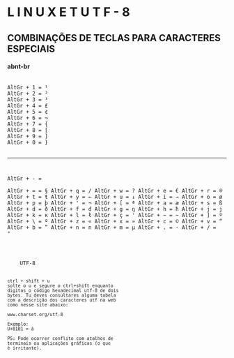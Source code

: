 # L I N U X   E T   U T F - 8

<h2>COMBINAÇÕES DE TECLAS PARA CARACTERES ESPECIAIS</h2>
<h4> abnt-br </h4>

<p><code>
AltGr + 1 = ¹
AltGr + 2 = ²
AltGr + 3 = ³
AltGr + 4 = £
AltGr + 5 = ¢
AltGr + 6 = ¬
AltGr + 7 = {
AltGr + 8 = [
AltGr + 9 = ]
AltGr + 0 = }

--------------

AltGr + - = \
AltGr + = = §
AltGr + q = /
AltGr + w = ?
AltGr + e = €
AltGr + r = ®
AltGr + t = ŧ
AltGr + y = ←
AltGr + u = ↓
AltGr + i = →
AltGr + o = ø
AltGr + p = þ
AltGr + ' = ¬
AltGr + [ = ª
AltGr + a = æ
AltGr + s = ß
AltGr + d = ð
AltGr + f = đ
AltGr + g = ŋ
AltGr + h = ħ
AltGr + j = j
AltGr + k = ĸ
AltGr + l = ł
AltGr + ç = '
AltGr + ~ = ~
AltGr + ] = º
AltGr + \ = º
AltGr + z = «
AltGr + x = »
AltGr + c = ©
AltGr + v = “
AltGr + b = ”
AltGr + n = n
AltGr + m = µ
AltGr + . = ·
AltGr + / = °

</code></p>

<p>
<code>
    UTF-8

    ctrl + shift + u
    solte o u e segure o ctrl+shift enquanto
    digitas o código hexadecimal utf-8 de dois
    bytes. Tu deves consultares alguma tabela
    com a descrição dos caracteres utf na web
    como nesse site abaixo:
    
    www.charset.org/utf-8
    
    Exemplo:
    U+0101 = ā

    PS: Pode ocorrer conflito com atalhos de
    terminais ou aplicações gráficas (o que
    é irritante).

</code>
<p>
